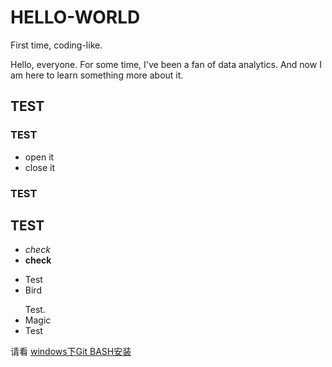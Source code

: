 # HELLO-WORLD
First time, coding-like.

Hello, everyone. For some time, I've been a fan of data analytics.
And now I am here to learn something more about it.

## TEST
### TEST
* open it
* close it
### TEST
## TEST
* *check*
* **check**

<ul>
<li>Test</li>
<li>Bird<p></li>
    Test.
<li>Magic</li>
<li>Test</li>
</ul>

请看 [windows下Git BASH安装](https://blog.csdn.net/weixin_41714277/article/details/79399270)
